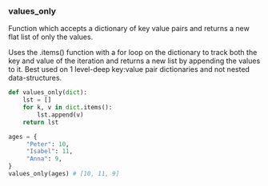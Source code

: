 ### values_only

Function which accepts a dictionary of key value pairs and returns a new flat list of only the values.

Uses the .items() function with a for loop on the dictionary to track both the key and value of the iteration and returns a new list by appending the values to it. Best used on 1 level-deep key:value pair dictionaries and not nested data-structures.

``` python
def values_only(dict):
    lst = []
    for k, v in dict.items():
        lst.append(v)
    return lst
```

``` python
ages = {
     "Peter": 10,
     "Isabel": 11,
     "Anna": 9,
}
values_only(ages) # [10, 11, 9]
```